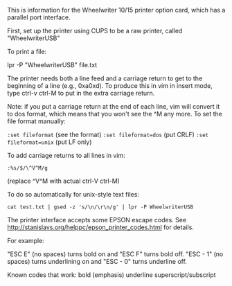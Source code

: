 This is information for the Wheelwriter 10/15 printer option card, which has a parallel port interface.

First, set up the printer using CUPS to be a raw printer, called "WheelwriterUSB"

To print a file:

lpr -P "WheelwriterUSB" file.txt

The printer needs both a line feed and a carriage return to get to the beginning of a line (e.g., 0xa0xd). To produce this in vim in insert mode, type ctrl-v ctrl-M to put in the extra carriage return. 

Note: if you put a carriage return at the end of each line, vim will convert it to dos format, which means that you won't see the ^M any more. To set the file format manually:

`:set fileformat` (see the format)
`:set fileformat=dos` (put CRLF)
`:set fileformat=unix` (put LF only)

To add carriage returns to all lines in vim:

`:%s/$/\^V^M/g`

(replace ^V^M with actual ctrl-V ctrl-M)

To do so automatically for unix-style text files:

`cat test.txt | gsed -z 's/\n/\r\n/g' | lpr -P WheelwriterUSB`

The printer interface accepts some EPSON escape codes. See http://stanislavs.org/helppc/epson_printer_codes.html for details.

For example:

"ESC E" (no spaces) turns bold on and "ESC F" turns bold off.
"ESC - 1" (no spaces) turns underlining on and "ESC - 0" turns underline off.

Known codes that work:
  bold (emphasis) 
  underline
  superscript/subscript


